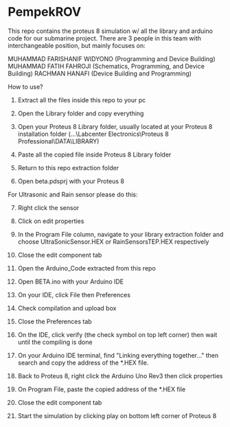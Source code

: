 # PempekROV

This repo contains the proteus 8 simulation w/ all the library and arduino code for our submarine project.
There are 3 people in this team with interchangeable position, but mainly focuses on:

MUHAMMAD FARISHANIF WIDYONO (Programming and Device Building)
MUHAMMAD FATIH FAHROJI (Schematics, Programming, and Device Building)
RACHMAN HANAFI (Device Building and Programming)

How to use?
1. Extract all the files inside this repo to your pc

2. Open the Library folder and copy everything

3. Open your Proteus 8 Library folder, usually located at your Proteus 8 installation folder (...\Labcenter Electronics\Proteus 8 Professional\DATA\LIBRARY)

4. Paste all the copied file inside Proteus 8 Library folder

5. Return to this repo extraction folder

6. Open beta.pdsprj with your Proteus 8

For Ultrasonic and Rain sensor please do this:

7. Right click the sensor

8. Click on edit properties

9. In the Program File column, navigate to your library extraction folder and choose UltraSonicSensor.HEX or RainSensorsTEP.HEX respectively

10. Close the edit component tab

11. Open the Arduino_Code extracted from this repo

12. Open BETA.ino with your Arduino IDE

13. On your IDE, click File then Preferences

14. Check compilation and upload box

15. Close the Preferences tab

16. On the IDE, click verify (the check symbol on top left corner) then wait until the compiling is done

17. On your Arduino IDE terminal, find "Linking everything together..." then search and copy the address of the *.HEX file.

18. Back to Proteus 8, right click the Arduino Uno Rev3 then click properties

19. On Program File, paste the copied address of the *.HEX file

20. Close the edit component tab
21. Start the simulation by clicking play on bottom left corner of Proteus 8
